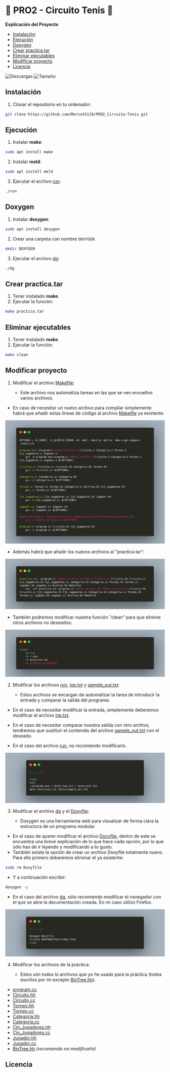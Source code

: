 # 🎾 PRO2 - Circuito Tenis 🎾

**Explicación del Proyecto**

* [Instalación](#instalacion)
* [Ejecución](#ejecucion)
* [Doxygen](#doxygen)
* [Crear practica.tar](#practica-tar)
* [Eliminar ejecutables](#clean)
* [Modificar proyecto](#modificar)
* [Licencia](#licencia)

![Descargas](https://img.shields.io/github/downloads/Morsoth119/PRO2_Circuito-Tenis/total)
![Tamaño](https://img.shields.io/github/repo-size/Morsoth119/PRO2_Circuito-Tenis)

<a id="instalacion"></a>

## Instalación
1. Clonar el repositorio en tu ordenador:
```sh
git clone https://github.com/Morsoth119/PRO2_Circuito-Tenis.git
```

<a id="ejecucion"></a>

## Ejecución
1. Instalar **make**:
```sh
sudo apt install make
```
2. Instalar **meld**:
```sh
sudo apt install meld
```
3. Ejecutar el archivo [run](run):
```sh
./run
```

<a id="doxygen"></a>

## Doxygen
1. Instalar **doxygen**:
```sh
sudo apt install doxygen
```
2. Crear una carpeta con nombre `DOXYGEN`:
```sh
mkdir DOXYGEN
```
3. Ejecutar el archivo [dg](dg):
```sh
./dg
```

<a id="practica-tar"></a>

## Crear practica.tar
1. Tener instalado **make**.
2. Ejecutar la función:
```sh
make practica.tar
```

<a id="clean"></a>

## Eliminar ejecutables
1. Tener instalado **make**.
2. Ejecutar la función:
```sh
make clean
```

<a id="modificar"></a>

## Modificar proyecto

1. Modificar el archivo [Makefile](Makefile):

    * Este archivo nos automatiza tareas en las que se ven envueltos varios archivos.
* En caso de necesitar un nuevo archivo para compilar simplemente habrá que añadir estas lineas de código al archivo [Makefile](Makefile) ya existente:

![Compilacion](img/comp.png) 

* Además habrá que añadir los nuevos archivos al "practica.tar":

![Practica](img/practica.png)

* También podremos modificar nuestra función "clean" para que elimine otros archivos no deseados:

![Clean](img/clean.png)

2. Modificar los archivos [run](run), [inp.txt](tests/inp.txt) y [sample_out.txt](tests/sample_out.txt):

    * Estos archivos se encargan de automatizar la tarea de introducir la entrada y comparar la salida del programa.

* En el caso de necesitar modificar la entrada, simplemente deberemos modificar el archivo [inp.txt](tests/inp.txt).

* En el caso de necesitar comparar nuestra salida con otro archivo, tendremos que sustituir el contenido del archivo [sample_out.txt](tests/sample_out.txt) con el deseado.

* En el caso del archivo [run](run), no recomiendo modificarlo.

![Run](img/run.png)

3. Modificar el archivo [dg](dg) y el [Doxyfile](Doxtfile):

    * Doxygen es una herramienta web para visualizar de forma clara la estructura de un programa modular.

* En el caso de querer modificar el archivo [Doxyfile](Doxtfile), dentro de este se encuentra una breve explicación de lo que hace cada opción, por lo que sólo has de ir leyendo y modificando a tu gusto.
* También existe la opción de crear un archivo Doxyfile totalmente nuevo. Para ello primero deberemos eliminar el ya existente:
```sh
sudo rm Doxyfile
```
* Y a continuación escribir:
```sh
doxygen -g
```

* En el caso del archivo [dg](dg), sólo recomiendo modificar el navegador con el que se abre la decumentación creada. En mi caso utilizo Firefox.

![Doxygen](img/dg.png)

4. Modificar los archivos de la práctica:

    * Estos són todos lo archivos que yo he usado para la práctica (todos escritos por mi excepto [BinTree.hh](BinTree.hh)).

* [program.cc](program.cc)
* [Circuito.hh](Circuito.hh)
* [Circuito.cc](Circuito.cc)
* [Torneo.hh](Torneo.hh)
* [Torneo.cc](Torneo.cc)
* [Categoria.hh](Categoria.hh)
* [Categoria.cc](Categoria.cc)
* [Cjn_Jugadores.hh](Cjn_Jugadores.hh)
* [Cjn_Jugadores.cc](Cjn_Jugadores.cc)
* [Jugador.hh](Jugador.hh)
* [Jugador.cc](Jugador.cc)
* [BinTree.hh](BinTree.hh) _(recomiendo no modificarlo)_

<a id="licencia"></a>

## Licencia

